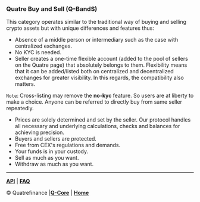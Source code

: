 
### Quatre Buy and Sell (Q-BandS)

This category operates similar to the traditional way of buying and selling crypto assets but with unique differences and features thus:
- Absence of a middle person or intermediary such as the case with centralized exchanges.
- No KYC is needed.
- Seller creates a one-time flexible account (added to the pool of sellers on the Quatre page) that absolutely belongs to them. Flexibility means that it can be added/listed both on centralized and decentralized exchanges for greater visibility. In this regards, the compatibility also matters. 

`Note`: Cross-listing may remove the **no-kyc** feature. So users are at liberty to make a choice. Anyone can be referred to directly buy from same seller repeatedly.

- Prices are solely determined and set by the seller. Our protocol handles all necessary and underlying calculations, checks and balances for achieving precision.
- Buyers and sellers are protected.
- Free from CEX's regulations and demands.
- Your funds is in your custody.
- Sell as much as you want.
- Withdraw as much as you want.

--------------------------------

**[API](https://github.com/Quatre-Finance/Q-paper/blob/main/q_bands/API.md)** | **[FAQ](https://github.com/Quatre-Finance/Q-paper/blob/main/q_bands/faq.md)**

:copyright: Quatrefinance |**[Q-Core](https://github.com/Quatre-Finance/Q-paper/tree/main/q_core)** | **[Home](https://github.com/Quatre-Finance/Q-paper#concept-overview)**

